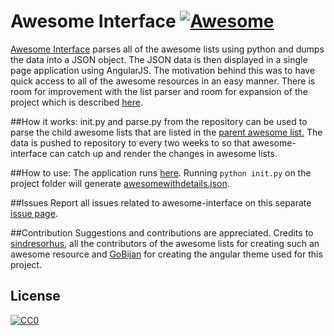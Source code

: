 # Awesome Interface [![Awesome](https://cdn.rawgit.com/sindresorhus/awesome/d7305f38d29fed78fa85652e3a63e154dd8e8829/media/badge.svg)](https://github.com/sindresorhus/awesome)

[Awesome Interface](https://ankitgyawali.github.io/awesome-interface) parses all of the awesome lists using python and dumps the data into a JSON object. The JSON data is then displayed in a single page application using AngularJS. The motivation behind this was to have quick access to all of the awesome resources in an easy manner. There is room for improvement with the list parser and room for expansion of the project which is described [here](https://ankitgyawali.github.io/awesome-interface/#/about).

##How it works:
init.py and parse.py from the repository can be used to parse the child awesome lists that are listed  in the [parent awesome list.](https://github.com/sindresorhus/awesome)
The data is pushed to repository to every two weeks to so that awesome-interface can catch up and render the changes in awesome lists.

##How to use:
The application runs [here](https://ankitgyawali.github.io/awesome-interface). Running 
```python init.py``` on the project folder will generate [awesomewithdetails.json](https://github.com/ankitgyawali/awesome-interface/blob/master/awesomewithdetails.json).

##Issues
Report all issues related to awesome-interface on this separate <a href="https://github.com/ankitgyawali/awesome-interface/issues" target="_blank">issue page</a>.

##Contribution
Suggestions and contributions are appreciated. Credits to [sindresorhus](https://github.com/sindresorhus/awesome), all the contributors of the awesome lists for creating such an awesome resource and [GoBijan](https://github.com/GoBijan/maverix) for creating the angular theme used for this project.

## License

[![CC0](http://mirrors.creativecommons.org/presskit/buttons/88x31/svg/cc-zero.svg)](https://creativecommons.org/publicdomain/zero/1.0/)
